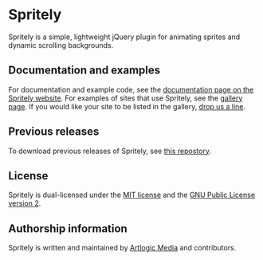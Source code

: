 # Spritely

Spritely is a simple, lightweight jQuery plugin for animating sprites and dynamic scrolling backgrounds.

## Documentation and examples

For documentation and example code, see the [documentation page on the Spritely website](http://spritely.net/documentation/). For examples of sites that use Spritely, see the [gallery page](http://spritely.net/gallery/). If you would like your site to be listed in the gallery, [drop us a line](http://spritely.net/contact/).

## Previous releases

To download previous releases of Spritely, see [this repostory](https://github.com/artlogicmedia/spritely-archive).

## License

Spritely is dual-licensed under the [MIT license](https://github.com/artlogicmedia/spritely/blob/master/MIT-LICENSE.md) and the [GNU Public License version 2](https://github.com/artlogicmedia/spritely/blob/master/GPLv2-LICENSE.md).

## Authorship information

Spritely is written and maintained by [Artlogic Media](http://artlogic.net/) and contributors.
